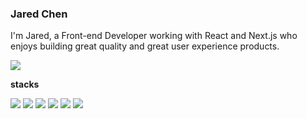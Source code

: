 ### Jared Chen

I'm Jared, a Front-end Developer working with React and Next.js who enjoys building great quality and great user experience products.

[![](https://img.shields.io/badge/Codesandbox-040404?style=for-the-badge&logo=codesandbox&logoColor=DBDBDB)]([https://codesandbox.io/u/yuki16bit](https://codesandbox.io/u/destroymayor))

**stacks**

<img src="https://img.shields.io/badge/Next.js-000000?style=flat-square&logo=Next.js&logoColor=white"/> <img src="https://img.shields.io/badge/React-61DAFB?style=flat-square&logo=React&logoColor=white"/> <img src="https://img.shields.io/badge/TypeScript-4476c0?style=flat-square&logo=TypeScript&logoColor=white"/> <img src="https://img.shields.io/badge/JavaScript-ffb13b?style=flat-square&logo=JavaScript&logoColor=white"/>  <img src="https://img.shields.io/badge/HTML-E34F26?style=flat-square&logo=HTML5&logoColor=white"/> <img src="https://img.shields.io/badge/CSS-1572B6?style=flat-square&logo=CSS3&logoColor=white"/> 
